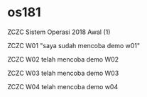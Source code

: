 # os181
ZCZC Sistem Operasi 2018 Awal (1) 


ZCZC W01 "saya sudah mencoba demo w01"


ZCZC W02 telah mencoba demo W02


ZCZC W03 telah mencoba demo W03


ZCZC W04 telah mencoba demo w04
